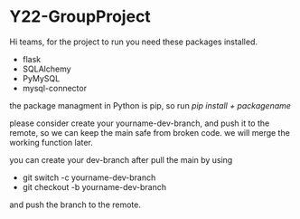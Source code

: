 # Y22-GroupProject

Hi teams, for the project to run you need these packages installed.
<ul>
  <li>flask</li>
  <li>SQLAlchemy</li>
  <li>PyMySQL</li>
  <li>mysql-connector</li>
 </ul>

the package managment in Python is pip, so run 
<em>pip install + packagename</em>

please consider create your yourname-dev-branch, and push it to the remote, so we can keep the main safe from broken code.
we will merge the working function later.

you can create your dev-branch after pull the main by using

<ul>
  <li>git switch -c yourname-dev-branch</li>
  <li>git checkout -b yourname-dev-branch</li>
</ul>

and push the branch to the remote.
